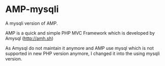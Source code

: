 # AMP-mysqli
A mysqli version of AMP.

AMP is a quick and simple PHP MVC Framework which is developed by Amysql (http://amh.sh)

As Amysql do not maintain it anymore and AMP use mysql which is not supported in new PHP version anymore, I changed it into the using mysqli version.


